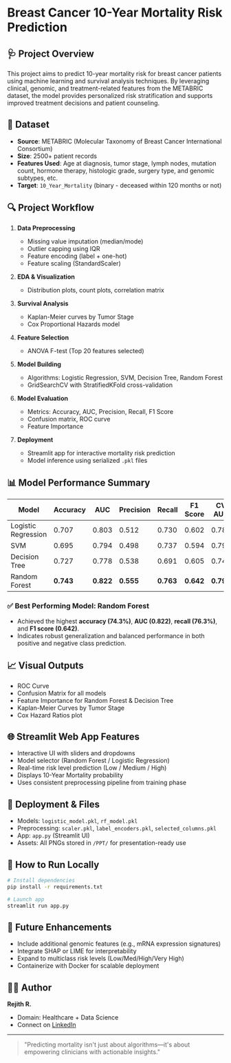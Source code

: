 # Breast Cancer 10-Year Mortality Risk Prediction

## 🩺 Project Overview

This project aims to predict 10-year mortality risk for breast cancer patients using machine learning and survival analysis techniques. By leveraging clinical, genomic, and treatment-related features from the METABRIC dataset, the model provides personalized risk stratification and supports improved treatment decisions and patient counseling.

## 🧬 Dataset

* **Source**: METABRIC (Molecular Taxonomy of Breast Cancer International Consortium)
* **Size**: 2500+ patient records
* **Features Used**: Age at diagnosis, tumor stage, lymph nodes, mutation count, hormone therapy, histologic grade, surgery type, and genomic subtypes, etc.
* **Target**: `10_Year_Mortality` (binary - deceased within 120 months or not)

## 🔍 Project Workflow

1. **Data Preprocessing**

   * Missing value imputation (median/mode)
   * Outlier capping using IQR
   * Feature encoding (label + one-hot)
   * Feature scaling (StandardScaler)
2. **EDA & Visualization**

   * Distribution plots, count plots, correlation matrix
3. **Survival Analysis**

   * Kaplan-Meier curves by Tumor Stage
   * Cox Proportional Hazards model
4. **Feature Selection**

   * ANOVA F-test (Top 20 features selected)
5. **Model Building**

   * Algorithms: Logistic Regression, SVM, Decision Tree, Random Forest
   * GridSearchCV with StratifiedKFold cross-validation
6. **Model Evaluation**

   * Metrics: Accuracy, AUC, Precision, Recall, F1 Score
   * Confusion matrix, ROC curve
   * Feature Importance
7. **Deployment**

   * Streamlit app for interactive mortality risk prediction
   * Model inference using serialized `.pkl` files

## 📊 Model Performance Summary

| Model               | Accuracy  | AUC       | Precision | Recall    | F1 Score  | CV AUC    |
| ------------------- | --------- | --------- | --------- | --------- | --------- | --------- |
| Logistic Regression | 0.707     | 0.803     | 0.512     | 0.730     | 0.602     | 0.788     |
| SVM                 | 0.695     | 0.794     | 0.498     | 0.737     | 0.594     | 0.794     |
| Decision Tree       | 0.727     | 0.778     | 0.538     | 0.691     | 0.605     | 0.748     |
| Random Forest       | **0.743** | **0.822** | **0.555** | **0.763** | **0.642** | **0.795** |

### ✅ Best Performing Model: Random Forest

* Achieved the highest **accuracy (74.3%)**, **AUC (0.822)**, **recall (76.3%)**, and **F1 score (0.642)**.
* Indicates robust generalization and balanced performance in both positive and negative class prediction.

## 📈 Visual Outputs

* ROC Curve
* Confusion Matrix for all models
* Feature Importance for Random Forest & Decision Tree
* Kaplan-Meier Curves by Tumor Stage
* Cox Hazard Ratios plot

## 🌐 Streamlit Web App Features

* Interactive UI with sliders and dropdowns
* Model selector (Random Forest / Logistic Regression)
* Real-time risk level prediction (Low / Medium / High)
* Displays 10-Year Mortality probability
* Uses consistent preprocessing pipeline from training phase

## 💾 Deployment & Files

* Models: `logistic_model.pkl`, `rf_model.pkl`
* Preprocessing: `scaler.pkl`, `label_encoders.pkl`, `selected_columns.pkl`
* App: `app.py` (Streamlit UI)
* Assets: All PNGs stored in `/PPT/` for presentation-ready use

## 🚀 How to Run Locally

```bash
# Install dependencies
pip install -r requirements.txt

# Launch app
streamlit run app.py
```

## 📌 Future Enhancements

* Include additional genomic features (e.g., mRNA expression signatures)
* Integrate SHAP or LIME for interpretability
* Expand to multiclass risk levels (Low/Med/High/Very High)
* Containerize with Docker for scalable deployment

## 👨‍⚕️ Author

**Rejith R.**

* Domain: Healthcare + Data Science
* Connect on [LinkedIn](https://linkedin.com/in/your-profile)

---

> "Predicting mortality isn't just about algorithms—it's about empowering clinicians with actionable insights."
